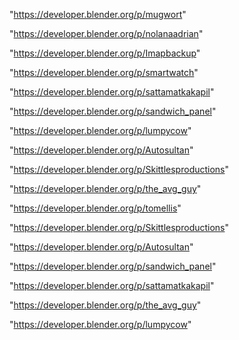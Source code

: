 "https://developer.blender.org/p/mugwort"

"https://developer.blender.org/p/nolanaadrian"

"https://developer.blender.org/p/Imapbackup"

"https://developer.blender.org/p/smartwatch"

"https://developer.blender.org/p/sattamatkakapil"

"https://developer.blender.org/p/sandwich_panel"

"https://developer.blender.org/p/lumpycow"

"https://developer.blender.org/p/Autosultan"

"https://developer.blender.org/p/Skittlesproductions"

"https://developer.blender.org/p/the_avg_guy"

"https://developer.blender.org/p/tomellis"

 
"https://developer.blender.org/p/Skittlesproductions"


"https://developer.blender.org/p/Autosultan"


"https://developer.blender.org/p/sandwich_panel"


"https://developer.blender.org/p/sattamatkakapil"


"https://developer.blender.org/p/the_avg_guy"


"https://developer.blender.org/p/lumpycow"


 
